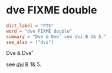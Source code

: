 # dve FIXME double

``` toml
dict_label = "PTS"
word = "dve FIXME double"
summary = "Dve & Dve˚ see dvi B 1& 5."
see_also = ["dvi"]
```

Dve & Dve˚

see *[dvi](dvi.md)* B 1& 5.

